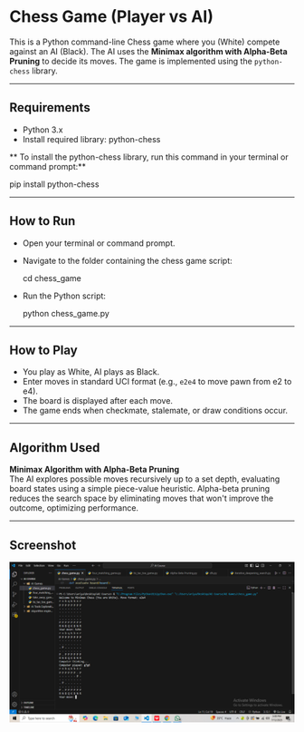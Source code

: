 # Chess Game (Player vs AI)

This is a Python command-line Chess game where you (White) compete against an AI (Black). The AI uses the **Minimax algorithm with Alpha-Beta Pruning** to decide its moves. The game is implemented using the `python-chess` library.

---

## Requirements

- Python 3.x  
- Install required library: python-chess

** To install the python-chess library, run this command in your terminal or command prompt:** 

pip install python-chess


---

## How to Run
- Open your terminal or command prompt.

- Navigate to the folder containing the chess game script:

    cd chess_game

- Run the Python script:

    python chess_game.py



---

## How to Play

* You play as White, AI plays as Black.  
* Enter moves in standard UCI format (e.g., `e2e4` to move pawn from e2 to e4).  
* The board is displayed after each move.  
* The game ends when checkmate, stalemate, or draw conditions occur.

---


## Algorithm Used

**Minimax Algorithm with Alpha-Beta Pruning**  
The AI explores possible moves recursively up to a set depth, evaluating board states using a simple piece-value heuristic. Alpha-beta pruning reduces the search space by eliminating moves that won't improve the outcome, optimizing performance.

---

## Screenshot

![Chess Game screenshot](screenshots/chess.png)

